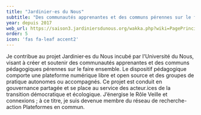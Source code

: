 ```yaml
---
title: "Jardinier·es du Nous"
subtitle: "Des communautés apprenantes et des communs pérennes sur le faire ensemble"
year: depuis 2017
web_url: https://saison3.jardiniersdunous.org/wakka.php?wiki=PagePrincipale
order: 5
icon: 'fas fa-leaf accent2'
---
```


Je contribue au projet Jardinier·es du Nous incubé par l'Université du Nous, visant à créer et soutenir des communautés apprenantes et des communs pédagogiques pérennes sur le faire ensemble. Le dispositif pédagogique comporte une plateforme numérique libre et open source et des groupes de pratique autonomes ou accompagnés. Ce projet est conduit en gouvernance partagée et se place au service des acteur.ices de la transition démocratique et écologique. J’énergise le Rôle Veille et connexions ; à ce titre, je suis devenue membre du réseau de recherche-action Plateformes en commun.
